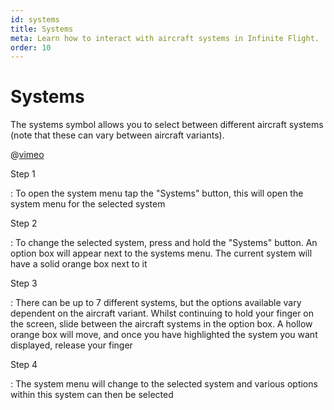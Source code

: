 ```yaml
---
id: systems
title: Systems
meta: Learn how to interact with aircraft systems in Infinite Flight.
order: 10
---
```


# Systems

The systems symbol allows you to select between different aircraft systems (note that these can vary between aircraft variants).



@[vimeo](389045630)



Step 1

: To open the system menu tap the "Systems" button, this will open the system menu for the selected system



Step 2

: To change the selected system, press and hold the "Systems" button. An option box will appear next to the systems menu. The current system will have a solid orange box next to it



Step 3

: There can be up to 7 different systems, but the options available vary dependent on the aircraft variant. Whilst continuing to hold your finger on the screen, slide between the aircraft systems in the option box. A hollow orange box will move, and once you have highlighted the system you want displayed, release your finger



Step 4

: The system menu will change to the selected system and various options within this system can then be selected